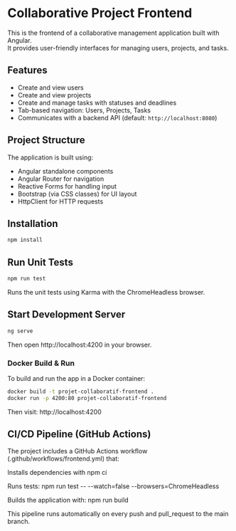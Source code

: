 # Collaborative Project Frontend

This is the frontend of a collaborative management application built with Angular.  
It provides user-friendly interfaces for managing users, projects, and tasks.


## Features

- Create and view users
- Create and view projects
- Create and manage tasks with statuses and deadlines
- Tab-based navigation: Users, Projects, Tasks
- Communicates with a backend API (default: `http://localhost:8080`)



## Project Structure

The application is built using:

- Angular standalone components
- Angular Router for navigation
- Reactive Forms for handling input
- Bootstrap (via CSS classes) for UI layout
- HttpClient for HTTP requests


## Installation

```bash
npm install
```
## Run Unit Tests

```bash
npm run test
```

Runs the unit tests using Karma with the ChromeHeadless browser.

## Start Development Server

```bash
ng serve
```
Then open http://localhost:4200 in your browser.

### Docker Build & Run

To build and run the app in a Docker container:

```bash
docker build -t projet-collaboratif-frontend .
docker run -p 4200:80 projet-collaboratif-frontend
```

Then visit: http://localhost:4200

## CI/CD Pipeline (GitHub Actions)

The project includes a GitHub Actions workflow (.github/workflows/frontend.yml) that:

Installs dependencies with npm ci

Runs tests: npm run test -- --watch=false --browsers=ChromeHeadless

Builds the application with: npm run build

This pipeline runs automatically on every push and pull_request to the main branch.